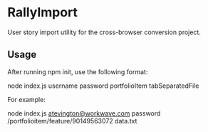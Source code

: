 ﻿# RallyImport

User story import utility for the cross-browser conversion project.

## Usage

After running npm init, use the following format:

  node index.js username password portfolioItem tabSeparatedFile
  
For example:

  node index.js atevington@workwave.com password /portfolioitem/feature/90149563072 data.txt
